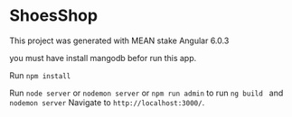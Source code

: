# ShoesShop

This project was generated with MEAN stake Angular 6.0.3

you must have install mangodb befor run this app.

Run `npm install`

Run `node server` or `nodemon server` or `npm run admin` to run `ng build ` and `nodemon server` Navigate to `http://localhost:3000/`.
